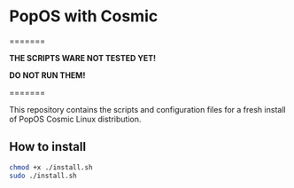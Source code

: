 # PopOS with Cosmic

=======

**THE SCRIPTS WARE NOT TESTED YET!**

**DO NOT RUN THEM!**

=======

This repository contains the scripts and configuration files for a fresh install of PopOS Cosmic Linux distribution.

## How to install

```bash
chmod +x ./install.sh
sudo ./install.sh
```